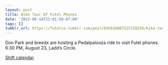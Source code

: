 ```yaml
---
layout: post
title: Bike Tour Of Futel Phones
date: '2022-08-14T22:01:50-07:00'
tags: []
tumblr_url: https://futelco.tumblr.com/post/692626087525728256/bike-tour-of-futel-phones
---
```

Don Park and breedx are hosting a Pedalpalooza ride to visit Futel phones. 6:30 PM, August 23, Ladd’s Circle.

[Shift calendar](https://www.shift2bikes.org/calendar/event-15760).

